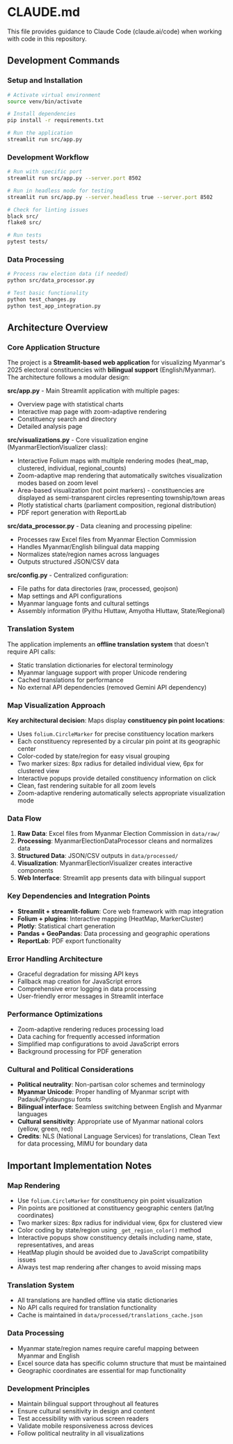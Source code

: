 # CLAUDE.md

This file provides guidance to Claude Code (claude.ai/code) when working with code in this repository.

## Development Commands

### Setup and Installation
```bash
# Activate virtual environment
source venv/bin/activate

# Install dependencies
pip install -r requirements.txt

# Run the application
streamlit run src/app.py
```

### Development Workflow
```bash
# Run with specific port
streamlit run src/app.py --server.port 8502

# Run in headless mode for testing
streamlit run src/app.py --server.headless true --server.port 8502

# Check for linting issues
black src/
flake8 src/

# Run tests
pytest tests/
```

### Data Processing
```bash
# Process raw election data (if needed)
python src/data_processor.py

# Test basic functionality
python test_changes.py
python test_app_integration.py
```

## Architecture Overview

### Core Application Structure
The project is a **Streamlit-based web application** for visualizing Myanmar's 2025 electoral constituencies with **bilingual support** (English/Myanmar). The architecture follows a modular design:

**src/app.py** - Main Streamlit application with multiple pages:
- Overview page with statistical charts
- Interactive map page with zoom-adaptive rendering
- Constituency search and directory
- Detailed analysis page

**src/visualizations.py** - Core visualization engine (MyanmarElectionVisualizer class):
- Interactive Folium maps with multiple rendering modes (heat_map, clustered, individual, regional_counts)
- Zoom-adaptive map rendering that automatically switches visualization modes based on zoom level
- Area-based visualization (not point markers) - constituencies are displayed as semi-transparent circles representing township/town areas
- Plotly statistical charts (parliament composition, regional distribution)
- PDF report generation with ReportLab

**src/data_processor.py** - Data cleaning and processing pipeline:
- Processes raw Excel files from Myanmar Election Commission
- Handles Myanmar/English bilingual data mapping
- Normalizes state/region names across languages
- Outputs structured JSON/CSV data

**src/config.py** - Centralized configuration:
- File paths for data directories (raw, processed, geojson)
- Map settings and API configurations
- Myanmar language fonts and cultural settings
- Assembly information (Pyithu Hluttaw, Amyotha Hluttaw, State/Regional)

### Translation System
The application implements an **offline translation system** that doesn't require API calls:
- Static translation dictionaries for electoral terminology
- Myanmar language support with proper Unicode rendering
- Cached translations for performance
- No external API dependencies (removed Gemini API dependency)

### Map Visualization Approach
**Key architectural decision**: Maps display **constituency pin point locations**:
- Uses `folium.CircleMarker` for precise constituency location markers
- Each constituency represented by a circular pin point at its geographic center
- Color-coded by state/region for easy visual grouping
- Two marker sizes: 8px radius for detailed individual view, 6px for clustered view
- Interactive popups provide detailed constituency information on click
- Clean, fast rendering suitable for all zoom levels
- Zoom-adaptive rendering automatically selects appropriate visualization mode

### Data Flow
1. **Raw Data**: Excel files from Myanmar Election Commission in `data/raw/`
2. **Processing**: MyanmarElectionDataProcessor cleans and normalizes data
3. **Structured Data**: JSON/CSV outputs in `data/processed/`
4. **Visualization**: MyanmarElectionVisualizer creates interactive components
5. **Web Interface**: Streamlit app presents data with bilingual support

### Key Dependencies and Integration Points
- **Streamlit + streamlit-folium**: Core web framework with map integration
- **Folium + plugins**: Interactive mapping (HeatMap, MarkerCluster)
- **Plotly**: Statistical chart generation
- **Pandas + GeoPandas**: Data processing and geographic operations
- **ReportLab**: PDF export functionality

### Error Handling Architecture
- Graceful degradation for missing API keys
- Fallback map creation for JavaScript errors
- Comprehensive error logging in data processing
- User-friendly error messages in Streamlit interface

### Performance Optimizations
- Zoom-adaptive rendering reduces processing load
- Data caching for frequently accessed information
- Simplified map configurations to avoid JavaScript errors
- Background processing for PDF generation

### Cultural and Political Considerations
- **Political neutrality**: Non-partisan color schemes and terminology
- **Myanmar Unicode**: Proper handling of Myanmar script with Padauk/Pyidaungsu fonts
- **Bilingual interface**: Seamless switching between English and Myanmar languages
- **Cultural sensitivity**: Appropriate use of Myanmar national colors (yellow, green, red)
- **Credits**: NLS (National Language Services) for translations, Clean Text for data processing, MIMU for boundary data

## Important Implementation Notes

### Map Rendering
- Use `folium.CircleMarker` for constituency pin point visualization
- Pin points are positioned at constituency geographic centers (lat/lng coordinates)
- Two marker sizes: 8px radius for individual view, 6px for clustered view
- Color coding by state/region using `_get_region_color()` method
- Interactive popups show constituency details including name, state, representatives, and areas
- HeatMap plugin should be avoided due to JavaScript compatibility issues
- Always test map rendering after changes to avoid missing maps

### Translation System
- All translations are handled offline via static dictionaries
- No API calls required for translation functionality
- Cache is maintained in `data/processed/translations_cache.json`

### Data Processing
- Myanmar state/region names require careful mapping between Myanmar and English
- Excel source data has specific column structure that must be maintained
- Geographic coordinates are essential for map functionality

### Development Principles
- Maintain bilingual support throughout all features
- Ensure cultural sensitivity in design and content
- Test accessibility with various screen readers
- Validate mobile responsiveness across devices
- Follow political neutrality in all visualizations